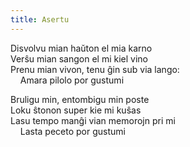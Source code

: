 ```yaml
---
title: Asertu
---
```


Disvolvu mian haŭton el mia karno  
Verŝu mian sangon el mi kiel vino  
Prenu mian vivon, tenu ĝin sub via lango:  
&nbsp; &nbsp; Amara pilolo por gustumi

Bruligu min, entombigu min poste  
Loku ŝtonon super kie mi kuŝas  
Lasu tempo manĝi vian memorojn pri mi  
&nbsp; &nbsp; Lasta peceto por gustumi
